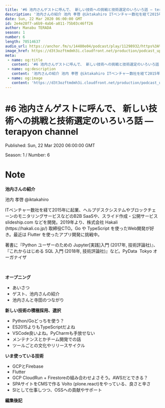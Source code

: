 ```yaml
---
title: '#6 池内さんゲストに呼んで、 新しい技術への挑戦と技術選定のいろいろ話 — terapyon channel'
description: '池内さんの紹介 池内 孝啓 @iktakahiro ITベンチャー数社を経て2015年に起業、ヘルプデスクシステムやブロックチェーンのモニタリングサービスなどのB2B SaaSや、スライド作成・公開サ'
date: Sun, 22 Mar 2020 06:00:00 GMT
id: 2e4e28f7-a6b9-4ab6-a811-75b03c46ff26
author: Manabu TERADA
season: 1
number: 6
length: 70514637
audio_url: https://anchor.fm/s/14480e04/podcast/play/11298932/https%3A%2F%2Fd3ctxlq1ktw2nl.cloudfront.net%2Fstaging%2F2020-03-24%2F2d34467e6b545a7dbf1c8e7857ae6716.m4a
image_href: https://d3t3ozftmdmh3i.cloudfront.net/production/podcast_uploaded/3302665/3302665-1582446732992-f3e5401da36c1.jpg
meta:
 - name: og:title
   content: '#6 池内さんゲストに呼んで、 新しい技術への挑戦と技術選定のいろいろ話 — terapyon channel'
 - name: og:description
   content: '池内さんの紹介 池内 孝啓 @iktakahiro ITベンチャー数社を経て2015年に起業、ヘルプデスクシステムやブロックチェーンのモニタリングサービスなどのB2B SaaSや、スライド作成・公開サ'
 - name: og:image
   content: 'https://d3t3ozftmdmh3i.cloudfront.net/production/podcast_uploaded/3302665/3302665-1582446732992-f3e5401da36c1.jpg'
---
```

# #6 池内さんゲストに呼んで、 新しい技術への挑戦と技術選定のいろいろ話 — terapyon channel

Published: Sun, 22 Mar 2020 06:00:00 GMT

Season: 1 / Number: 6

# Note

<p><strong>池内さんの紹介</strong></p>
<p>池内 孝啓 @iktakahiro</p>
<p>ITベンチャー数社を経て2015年に起業、ヘルプデスクシステムやブロックチェーンのモニタリングサービスなどのB2B SaaSや、スライド作成・公開サービス slideship.com などを開発。2019年より、株式会社 Hakali (https://hakali.co.jp/) 取締役CTO。Go や TypeScript を使ったWeb開発が好き。最近は Flutter を使ったアプリ開発に挑戦中。</p>
<p>著書に『Python ユーザーのための Jupyter[実践]入門 (2017年, 技術評論社)』、『これからはじめる SQL 入門 (2018年, 技術評論社)』など。PyData &nbsp;Tokyo オーガナイザ</p>
<p><br></p>
<p><strong>オープニング</strong></p>
<ul>
 <li>あいさつ</li>
 <li>ゲスト、池内さんの紹介</li>
 <li>池内さんと寺田のつながり</li>
</ul>
<p><strong>新しい技術の積極採用、選択</strong></p>
<ul>
 <li>Python/Goどっちを使う？</li>
  <li>ES2015よりもTypeScriptだよね</li>
  <li>VSCode良いよね。PyCharmも手放せない</li>
  <li>メンテナンスとかチーム開発での話</li>
  <li>ツールごとの文化やリリースサイクル</li>
</ul>
<p><strong>いま使っている技術</strong></p>
<ul>
  <li>GCPとFirebase</li>
  <li>Flutter</li>
  <li>GCP CloudRun + Firestoreの組み合わせよさそう。AWSだとできる？</li>
  <li>SPAサイトをCMSで作る Volto (plone.react)をやっている、良さと辛さ</li>
  <li>SIとして仕事しつつ、OSSへの貢献やサポート</li>
</ul>
<p><strong>編集後記</strong></p>



<a-player 
:options="{
  audio: [
    {
        name: '#6 池内さんゲストに呼んで、 新しい技術への挑戦と技術選定のいろいろ話 — terapyon channel',
        artist: 'terapyon',
        url: 'https://anchor.fm/s/14480e04/podcast/play/11298932/https%3A%2F%2Fd3ctxlq1ktw2nl.cloudfront.net%2Fstaging%2F2020-03-24%2F2d34467e6b545a7dbf1c8e7857ae6716.m4a',
        cover: 'https://d3t3ozftmdmh3i.cloudfront.net/production/podcast_uploaded/3302665/3302665-1582446732992-f3e5401da36c1.jpg'
    }
    ]
}"
/>

